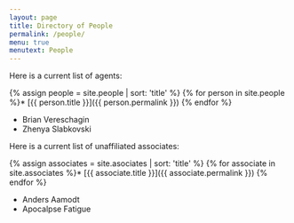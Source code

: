 ```yaml
---
layout: page
title: Directory of People
permalink: /people/
menu: true
menutext: People
---
```



Here is a current list of agents:

{% assign people = site.people | sort: 'title' %} {% for person in site.people %}* [{{ person.title }}]({{ person.permalink }}) {% endfor %}

* Brian Vereschagin
* Zhenya Slabkovski

Here is a current list of unaffiliated associates:

{% assign associates = site.asociates | sort: 'title' %} {% for associate in site.associates %}* [{{ associate.title }}]({{ associate.permalink }}) {% endfor %}

* Anders Aamodt
* Apocalpse Fatigue

